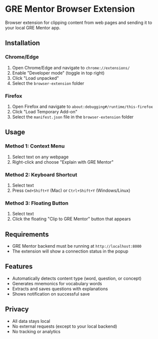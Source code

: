 # GRE Mentor Browser Extension

Browser extension for clipping content from web pages and sending it to your local GRE Mentor app.

## Installation

### Chrome/Edge

1. Open Chrome/Edge and navigate to `chrome://extensions/`
2. Enable "Developer mode" (toggle in top right)
3. Click "Load unpacked"
4. Select the `browser-extension` folder

### Firefox

1. Open Firefox and navigate to `about:debugging#/runtime/this-firefox`
2. Click "Load Temporary Add-on"
3. Select the `manifest.json` file in the `browser-extension` folder

## Usage

### Method 1: Context Menu
1. Select text on any webpage
2. Right-click and choose "Explain with GRE Mentor"

### Method 2: Keyboard Shortcut
1. Select text
2. Press `Cmd+Shift+Y` (Mac) or `Ctrl+Shift+Y` (Windows/Linux)

### Method 3: Floating Button
1. Select text
2. Click the floating "Clip to GRE Mentor" button that appears

## Requirements

- GRE Mentor backend must be running at `http://localhost:8000`
- The extension will show a connection status in the popup

## Features

- Automatically detects content type (word, question, or concept)
- Generates mnemonics for vocabulary words
- Extracts and saves questions with explanations
- Shows notification on successful save

## Privacy

- All data stays local
- No external requests (except to your local backend)
- No tracking or analytics

